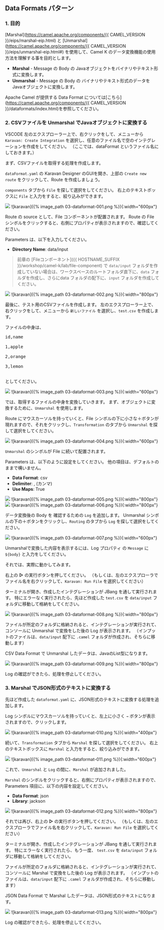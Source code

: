 ## Data Formats パターン


### 1. 目的

[Marshal](https://camel.apache.org/components/{{ CAMEL_VERSION }}/eips/marshal-eip.html) と [Unmarshal](https://camel.apache.org/components/{{ CAMEL_VERSION }}/eips/unmarshal-eip.html#) を使用して、Camel K のデータ変換機能の使用方法を理解する事を目的とします。

* **Marshal** - Message の Body の Javaオブジェクトをバイナリやテキスト形式に変換します。
* **Unmarshal** - Message の Body の バイナリやテキスト形式のデータをJavaオブジェクトに変換します。

Apache Camel が提供する Data Format については[こちら](https://camel.apache.org/components/{{ CAMEL_VERSION }}/dataformats/index.html)を参照してください。

### 2. CSVファイルを Unmarshal でJavaオブジェクトに変換する

VSCODE 左のエクスプローラー上で、右クリックをして、メニューから `Karavan: Create Integration` を選択し、任意のファイル名で空のインテグレーションを作成をしてください。
（ここでは、dataFormat というファイル名にしておきます。）

まず、CSVファイルを取得する処理を作成します。

`dataFormat.yaml` の Karavan Designer のGUIを開き、上部の `Create new route` をクリックして、Route を作成しましょう。

`components` タブから `File` を探して選択をしてください。
右上のテキストボックスに `File` と入力をすると、絞り込みができます。

![](images/03-dataformat-001.png)
![karavan]({% image_path 03-dataformat-001.png %}){:width="600px"}

Route の source として、File コンポーネントが配置されます。
Route の File シンボルをクリックすると、右側にプロパティが表示されますので、確認してください。

Parameters は、以下を入力してください。

* **Directory Name**: data/input

> 前章の [Fileコンポーネント]({{ HOSTNAME_SUFFIX }}/workshop/camel-k/lab/file-component) で `data/input` フォルダを作成していない場合は、ワークスペースのルートフォルダ直下に、`data` フォルダを作成し、さらにdata フォルダの配下に、`input` フォルダを作成してください。

![](images/03-dataformat-002.png)
![karavan]({% image_path 03-dataformat-002.png %}){:width="800px"}

最後に、テスト用のCSVファイルを作成します。
左のエクスプローラー上で、右クリックをして、メニューから `新しいファイル` を選択し、`test.csv` を作成します。

ファイルの中身は、

<pre>
id,name<br>
1,apple<br>
2,orange<br>
3,lemon<br>
</pre>

としてください。

![](images/03-dataformat-003.png)
![karavan]({% image_path 03-dataformat-003.png %}){:width="600px"}

では、取得するファイルの中身を変換していきます。
まず、オブジェクトに変換するために、`Unmarshal` を使用します。

Route にマウスカーソルを持っていくと、File シンボルの下に小さな＋ボタンが現れますので、それをクリックし、`Transformation` のタブから `Unmarshal` を探して選択をしてください。

![](images/03-dataformat-004.png)
![karavan]({% image_path 03-dataformat-004.png %}){:width="600px"}

`Unmarshal` のシンボルが File に続いて配置されます。

Parameters は、以下のように設定をしてください。
他の項目は、デフォルトのままで構いません。

* **Data Format**: csv
* **Delimiter**: , (カンマ)
* **Use Maps**: True

![](images/03-dataformat-005.png)
![karavan]({% image_path 03-dataformat-005.png %}){:width="800px"}
![](images/03-dataformat-006.png)
![karavan]({% image_path 03-dataformat-006.png %}){:width="800px"}

データ変換後の Body を 確認するための `Log` を追加します。
Unmarshal シンボルの下の＋ボタンをクリックし、`Routing` のタブから `Log` を探して選択をしてください。

![](images/03-dataformat-007.png)
![karavan]({% image_path 03-dataformat-007.png %}){:width="600px"}

Unmarshalで変換した内容を表示するには、Log プロパティ の `Message` に `${body}` と入力をしてください。


それでは、実際に動かしてみます。

右上の **▷** の実行ボタンを押してください。
（もしくは、左のエクスプローラでファイル名を右クリックして、`Karavan: Run File` を選択してください）

ターミナルが開き、作成したインテグレーションが JBang を通して実行されます。
特にエラーなく実行されたら、先ほど作成した `test.csv` を `data/input` フォルダに移動して格納をしてください。

![](images/03-dataformat-008.png)
![karavan]({% image_path 03-dataformat-008.png %}){:width="800px"}

ファイルが所定のフォルダに格納されると、インテグレーションが実行されて、コンソールに Unmarshal で変換をした後の Log が表示されます。
（インプットのファイルは、`data/input` 配下に `.camel` フォルダが作成され、そちらに移動します）

CSV Data Format で Unmarshal したデータは、JavaのList型になります。

![](images/03-dataformat-009.png)
![karavan]({% image_path 03-dataformat-009.png %}){:width="800px"}

Log の確認ができたら、処理を停止してください。

### 3. Marshal でJSON形式のテキストに変換する

先ほど作成した `dataformat.yaml` に、JSON形式のテキストに変換する処理を追加します。

Log シンボルにマウスカーソルを持っていくと、左上に小さく `→` ボタンが表示されますので、クリックします。

![](images/03-dataformat-010.png)
![karavan]({% image_path 03-dataformat-010.png %}){:width="400px"}

続いて、`Transformation` タブから `Marshal` を探して選択をしてください。
右上のテキストボックスに `Marshal` と入力をすると、絞り込みができます。

![](images/03-dataformat-011.png)
![karavan]({% image_path 03-dataformat-011.png %}){:width="600px"}

これで、`Unmarshal` と `Log` の間に、`Marshal` が追加されました。

`Marshal` のシンボルをクリックすると、右側にプロパティが表示されますので、
Parameters 項目に、以下の内容を設定してください。

* **Data Format**: json
* **Library**: jackson

![](images/03-dataformat-012.png)
![karavan]({% image_path 03-dataformat-012.png %}){:width="800px"}

それでは再び、右上の **▷** の実行ボタンを押してください。
（もしくは、左のエクスプローラでファイル名を右クリックして、`Karavan: Run File` を選択してください）

ターミナルが開き、作成したインテグレーションが JBang を通して実行されます。
特にエラーなく実行されたら、もう一度、 `test.csv` を `data/input` フォルダに移動して格納をしてください。

ファイルが所定のフォルダに格納されると、インテグレーションが実行されて、コンソールに Marshal で変換をした後の Log が表示されます。
（インプットのファイルは、`data/input` 配下に `.camel` フォルダが作成され、そちらに移動します）

JSON Data Format で Marshal したデータは、JSON形式のテキストになります。

![](images/03-dataformat-013.png)
![karavan]({% image_path 03-dataformat-013.png %}){:width="800px"}

Log の確認ができたら、処理を停止してください。